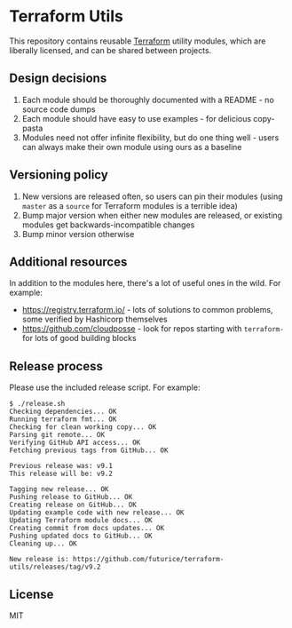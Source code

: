 # Terraform Utils

This repository contains reusable [Terraform](https://www.terraform.io/) utility modules, which are liberally licensed, and can be shared between projects.

## Design decisions

1. Each module should be thoroughly documented with a README - no source code dumps
1. Each module should have easy to use examples - for delicious copy-pasta
1. Modules need not offer infinite flexibility, but do one thing well - users can always make their own module using ours as a baseline

## Versioning policy

1. New versions are released often, so users can pin their modules (using `master` as a `source` for Terraform modules is a terrible idea)
1. Bump major version when either new modules are released, or existing modules get backwards-incompatible changes
1. Bump minor version otherwise

## Additional resources

In addition to the modules here, there's a lot of useful ones in the wild. For example:

- https://registry.terraform.io/ - lots of solutions to common problems, some verified by Hashicorp themselves
- https://github.com/cloudposse - look for repos starting with `terraform-` for lots of good building blocks

## Release process

Please use the included release script. For example:

```
$ ./release.sh
Checking dependencies... OK
Running terraform fmt... OK
Checking for clean working copy... OK
Parsing git remote... OK
Verifying GitHub API access... OK
Fetching previous tags from GitHub... OK

Previous release was: v9.1
This release will be: v9.2

Tagging new release... OK
Pushing release to GitHub... OK
Creating release on GitHub... OK
Updating example code with new release... OK
Updating Terraform module docs... OK
Creating commit from docs updates... OK
Pushing updated docs to GitHub... OK
Cleaning up... OK

New release is: https://github.com/futurice/terraform-utils/releases/tag/v9.2

```

## License

MIT
